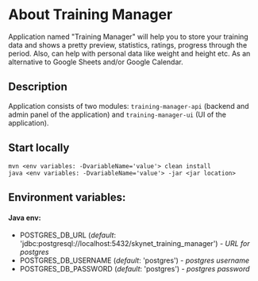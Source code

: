 # About Training Manager
Application named "Training Manager" will help you to store your training data and shows a pretty preview, statistics, ratings, progress through the period.
Also, can help with personal data like weight and height etc. As an alternative to Google Sheets and/or Google Calendar.

## Description
Application consists of two modules: `training-manager-api`
(backend and admin panel of the application) and `training-manager-ui`
(UI of the application).

## Start locally
```
mvn <env variables: -DvariableName='value'> clean install
java <env variables: -DvariableName='value'> -jar <jar location>
```
## Environment variables:

#### Java env:
- POSTGRES_DB_URL (_default_: 'jdbc:postgresql://localhost:5432/skynet_training_manager') - _URL for postgres_
- POSTGRES_DB_USERNAME (_default_: 'postgres') - _postgres username_
- POSTGRES_DB_PASSWORD (_default_: 'postgres') - _postgres password_

[//]: # (## Spring profiles)
[//]: # (- default - *profile, used in production*)
[//]: # (- local - *run application for local development*)

